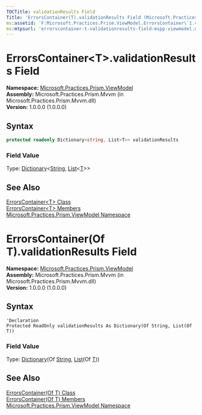 ```yaml
---
TOCTitle: validationResults Field
Title: 'ErrorsContainer(T).validationResults Field (Microsoft.Practices.Prism.ViewModel)'
ms:assetid: 'F:Microsoft.Practices.Prism.ViewModel.ErrorsContainer\`1.validationResults'
ms:mtpsurl: 'errorscontainer-t-validationresults-field-mspp-viewmodel.md'
---
```


# ErrorsContainer&lt;T&gt;.validationResults Field

**Namespace:** [Microsoft.Practices.Prism.ViewModel](/patterns-practices/reference/mspp-viewmodel-namespace)  
**Assembly:** Microsoft.Practices.Prism.Mvvm (in Microsoft.Practices.Prism.Mvvm.dll)  
**Version:** 1.0.0.0 (1.0.0.0)

## Syntax

```C#
protected readonly Dictionary<string, List<T>> validationResults
```

### Field Value

Type: [Dictionary](http://msdn.microsoft.com/en-us/library/xfhwa508)&lt;[String](http://msdn.microsoft.com/en-us/library/s1wwdcbf), [List](http://msdn.microsoft.com/en-us/library/6sh2ey19)&lt;[T](/patterns-practices/reference/errorscontainer-t-class-mspp-viewmodel)&gt;&gt;

## See Also

[ErrorsContainer&lt;T&gt; Class](/patterns-practices/reference/errorscontainer-t-class-mspp-viewmodel)  
[ErrorsContainer&lt;T&gt; Members](/patterns-practices/reference/errorscontainer-t-members-mspp-viewmodel)  
[Microsoft.Practices.Prism.ViewModel Namespace](/patterns-practices/reference/mspp-viewmodel-namespace)  

# ErrorsContainer(Of T).validationResults Field

**Namespace:** [Microsoft.Practices.Prism.ViewModel](/patterns-practices/reference/mspp-viewmodel-namespace)  
**Assembly:** Microsoft.Practices.Prism.Mvvm (in Microsoft.Practices.Prism.Mvvm.dll)  
**Version:** 1.0.0.0 (1.0.0.0)

## Syntax

```VB
'Declaration
Protected ReadOnly validationResults As Dictionary(Of String, List(Of T))
```

### Field Value

Type: [Dictionary](http://msdn.microsoft.com/en-us/library/xfhwa508)(Of [String](http://msdn2.microsoft.com/en-us/library/s1wwdcbf), [List](http://msdn2.microsoft.com/en-us/library/6sh2ey19)(Of [T](/patterns-practices/reference/errorscontainer-t-class-mspp-viewmodel)))

## See Also

[ErrorsContainer(Of T) Class](/patterns-practices/reference/errorscontainer-t-class-mspp-viewmodel)  
[ErrorsContainer(Of T) Members](/patterns-practices/reference/errorscontainer-t-members-mspp-viewmodel)  
[Microsoft.Practices.Prism.ViewModel Namespace](/patterns-practices/reference/mspp-viewmodel-namespace)  
